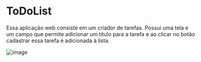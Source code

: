 # ToDoList
Essa aplicação web consiste em um criador de tarefas. Possui uma tela e um campo que permite adicionar um título para a tarefa e ao clicar no botão cadastrar essa tarefa é adicionada à lista.

![image](https://user-images.githubusercontent.com/69614234/122140926-aeb15800-ce22-11eb-8db6-fcc58faaa918.png)





